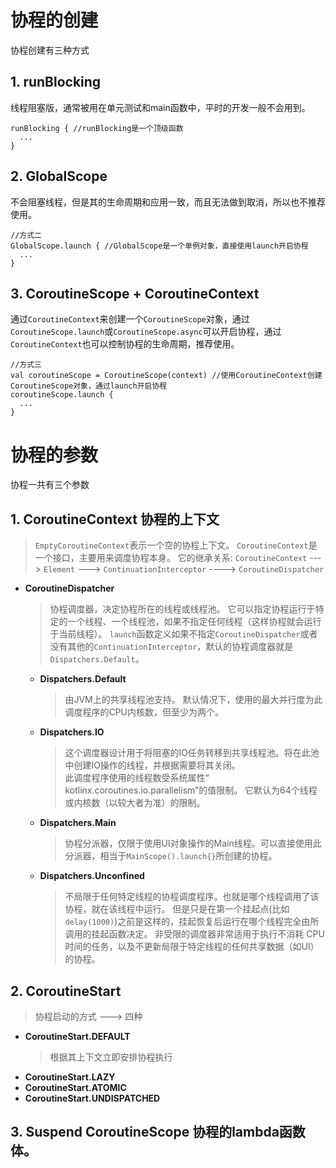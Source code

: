 # 协程的创建
协程创建有三种方式

## 1. runBlocking
线程阻塞版，通常被用在单元测试和main函数中，平时的开发一般不会用到。
```
runBlocking { //runBlocking是一个顶级函数
  ...
}
```
## 2. GlobalScope
不会阻塞线程，但是其的生命周期和应用一致，而且无法做到取消，所以也不推荐使用。
```
//方式二
GlobalScope.launch { //GlobalScope是一个单例对象，直接使用launch开启协程
  ...
}
```
## 3. CoroutineScope + CoroutineContext
通过`CoroutineContext`来创建一个`CoroutineScope`对象，通过`CoroutineScope.launch`或`CoroutineScope.async`可以开启协程，通过`CoroutineContext`也可以控制协程的生命周期，推荐使用。
```
//方式三
val coroutineScope = CoroutineScope(context) //使用CoroutineContext创建CoroutineScope对象，通过launch开启协程
coroutineScope.launch {
  ...
}
```

# 协程的参数
 协程一共有三个参数  
## 1. CoroutineContext 协程的上下文
  > `EmptyCoroutineContext`表示一个空的协程上下文。
  `CoroutineContext`是一个接口，主要用来调度协程本身。
  它的继承关系:
  `CoroutineContext` ---> `Element` ---> 
  `ContinuationInterceptor` ----> `CoroutineDispatcher`

  * **CoroutineDispatcher**
    > 协程调度器，决定协程所在的线程或线程池。
    它可以指定协程运行于特定的一个线程、一个线程池，如果不指定任何线程（这样协程就会运行于当前线程）。
    `launch`函数定义如果不指定`CoroutineDispatcher`或者没有其他的`ContinuationInterceptor`，默认的协程调度器就是`Dispatchers.Default`。

    * **Dispatchers.Default**
      > 由JVM上的共享线程池支持。 默认情况下，使用的最大并行度为此调度程序的CPU内核数，但至少为两个。

    * **Dispatchers.IO**
      > 这个调度器设计用于将阻塞的IO任务转移到共享线程池。将在此池中创建IO操作的线程，并根据需要将其关闭。  
      此调度程序使用的线程数受系统属性“ kotlinx.coroutines.io.parallelism”的值限制。
      它默认为64个线程或内核数（以较大者为准）的限制。
    
    * **Dispatchers.Main**
      > 协程分派器，仅限于使用UI对象操作的Main线程。可以直接使用此分派器，相当于`MainScope().launch{}`所创建的协程。

    * **Dispatchers.Unconfined**
      > 不局限于任何特定线程的协程调度程序。也就是哪个线程调用了该协程，就在该线程中运行。
      但是只是在第一个挂起点(比如`delay(1000)`)之前是这样的，挂起恢复后运行在哪个线程完全由所调用的挂起函数决定。
      非受限的调度器非常适用于执行不消耗 CPU 时间的任务，以及不更新局限于特定线程的任何共享数据（如UI）的协程。

## 2. CoroutineStart
  >协程启动的方式 ---> 四种
  * **CoroutineStart.DEFAULT**
    >根据其上下文立即安排协程执行
  * **CoroutineStart.LAZY**
  * **CoroutineStart.ATOMIC**
  * **CoroutineStart.UNDISPATCHED**


## 3. Suspend CoroutineScope 协程的lambda函数体。